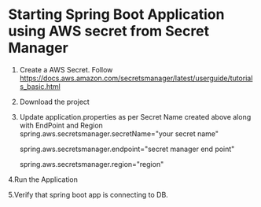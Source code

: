 ﻿# Starting Spring Boot Application using AWS secret from Secret Manager
 
 
 1. Create a AWS Secret. Follow https://docs.aws.amazon.com/secretsmanager/latest/userguide/tutorials_basic.html 
 2. Download the project 
 3. Update application.properties as per Secret Name created above along with EndPoint and Region
       spring.aws.secretsmanager.secretName="your secret name"
       
       spring.aws.secretsmanager.endpoint="secret manager end point"
       
       spring.aws.secretsmanager.region="region"
       
 4.Run the Application
 
 5.Verify that spring boot app is connecting to DB.
 
